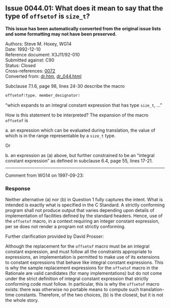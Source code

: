 ## Issue 0044.01: What does it mean to say that the type of `offsetof` is `size_t`?

**This issue has been automatically converted from the original issue lists and some formatting may not have been preserved.**

Authors: Steve M. Hoxey, WG14  
Date: 1992-12-10  
Reference document: X3J11/92-010  
Submitted against: C90  
Status: Closed  
Cross-references: [0072](../c90/issue0072.md)  
Converted from: [dr.htm](https://www.open-std.org/jtc1/sc22/wg14/www/docs/dr.htm), [dr_044.html](https://www.open-std.org/jtc1/sc22/wg14/www/docs/dr_044.html)

Subclause 7.1.6, page 98, lines 24-30 describe the macro

```c
offsetof(type, member_designator)
```

“which expands to an integral constant expression that has type `size_t`, ...”

How is this statement to be interpreted? The expansion of the macro `offsetof`
is

a. an expression which can be evaluated during translation, the value of which
is in the range representable by a `size_t` type.

Or

b. an expression as (a) above, but further constrained to be an “integral
constant expression” as defined in subclause 6.4, page 55, lines 17-21.

---

Comment from WG14 on 1997-09-23:

### Response

Neither alternative (a) nor (b) in Question 1 fully captures the intent. What is
intended is exactly what is specified in the C Standard. A strictly conforming
program shall not produce output that varies depending upon details of
implementation of facilities defined by the standard headers. Hence, use of the
`offsetof` macro, in a context requiring an integer constant expression, per se
does not render a program not strictly conforming.

Further clarification provided by David Prosser:

Although the replacement for the `offsetof` macro must be an integral constant
expression, and must follow all the constraints appropriate to expressions, an
implementation is permitted to make use of its extensions to constant
expressions that behave like integral constant expressions. This is why the
sample replacement expressions for the `offsetof` macro in the Rationale are
valid candidates (for many implementations) but do not come under the strict
definition of integral constant expression that strictly conforming code must
follow. In particular, this is why the `offsetof` macro exists: there was
otherwise no portable means to compute such translation-time constants.
Therefore, of the two choices, (b) is the closest, but it is not the whole
story.
